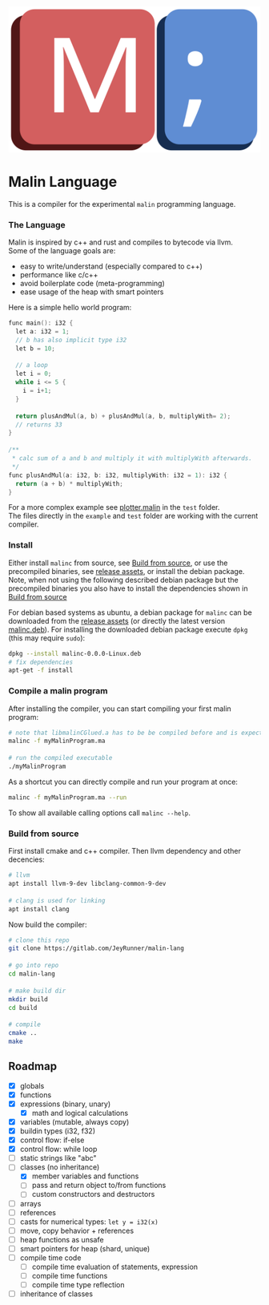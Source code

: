 
![](img/logo.svg)
# Malin Language
This is a compiler for the experimental `malin` programming language.

### The Language
Malin is inspired by c++ and rust and compiles to bytecode via llvm.  
Some of the language goals are: 
 - easy to write/understand (especially compared to c++)
 - performance like c/c++
 - avoid boilerplate code (meta-programming)
 - ease usage of the heap with smart pointers

Here is a simple hello world program:
```c++
func main(): i32 {
  let a: i32 = 1;
  // b has also implicit type i32
  let b = 10;

  // a loop
  let i = 0;
  while i <= 5 {
    i = i+1;
  }
  
  return plusAndMul(a, b) + plusAndMul(a, b, multiplyWith= 2);
  // returns 33
}

/**
 * calc sum of a and b and multiply it with multiplyWith afterwards.
 */
func plusAndMul(a: i32, b: i32, multiplyWith: i32 = 1): i32 {
  return (a + b) * multiplyWith;
}
```
For a more complex example see [plotter.malin](test/plotter.malin) in the `test` folder.  
The files directly in the `example` and `test` folder are working with the current compiler.

### Install
Either install `malinc` from source, see [Build from source](#Build-from-source), or use the precompiled binaries, see [release assets](https://gitlab.com/JeyRunner/malin-lang/-/releases),
or install the debian package.
Note, when not using the following described debian package but the precompiled binaries you also have to install the dependencies shown in [Build from source](#Build-from-source)

For debian based systems as ubuntu, a debian package for `malinc` can be downloaded from the [release assets](https://gitlab.com/JeyRunner/malin-lang/-/releases) (or directly the latest version [malinc.deb](https://gitlab.com/JeyRunner/malin-lang/-/jobs/artifacts/master/raw/build/malinc-0.0.0-Linux.deb?job=build)).
For installing the downloaded debian package execute `dpkg` (this may require `sudo`):
```bash
dpkg --install malinc-0.0.0-Linux.deb
# fix dependencies
apt-get -f install
```

### Compile a malin program
After installing the compiler, you can start compiling your first malin program:
```bash
# note that libmalinCGlued.a has to be be compiled before and is expected to be in './std/c' (only when malinc was not globally installed)
malinc -f myMalinProgram.ma

# run the compiled executable
./myMalinProgram
```
As a shortcut you can directly compile and run your program at once:
```bash
malinc -f myMalinProgram.ma --run
```
To show all available calling options call `malinc --help`.


### Build from source
First install cmake and c++ compiler.
Then llvm dependency and other decencies:
```bash
# llvm
apt install llvm-9-dev libclang-common-9-dev

# clang is used for linking
apt install clang
```
Now build the compiler:
```bash
# clone this repo
git clone https://gitlab.com/JeyRunner/malin-lang

# go into repo
cd malin-lang

# make build dir
mkdir build
cd build

# compile
cmake ..
make
```



## Roadmap
- [x] globals                                   
- [x] functions                                 
- [x] expressions (binary, unary)                     
    - [x] math and logical calculations                  
- [x] variables (mutable, always copy)          
- [x] buildin types (i32, f32)                  
- [x] control flow: if-else            
- [x] control flow: while loop                  
- [ ] static strings like "abc"                 
- [ ] classes (no inheritance)                  
    - [x] member variables and functions   
    - [ ] pass and return object to/from functions                
    - [ ] custom constructors and destructors             
- [ ] arrays            
- [ ] references            
- [ ] casts for numerical types: ```let y = i32(x)```               
- [ ] move, copy behavior + references                        
- [ ] heap functions as unsafe                  
- [ ] smart pointers for heap (shard, unique)   
- [ ] compile time code
    - [ ] compile time evaluation of statements, expression
    - [ ] compile time functions
    - [ ] compile time type reflection
- [ ] inheritance of classes                  
